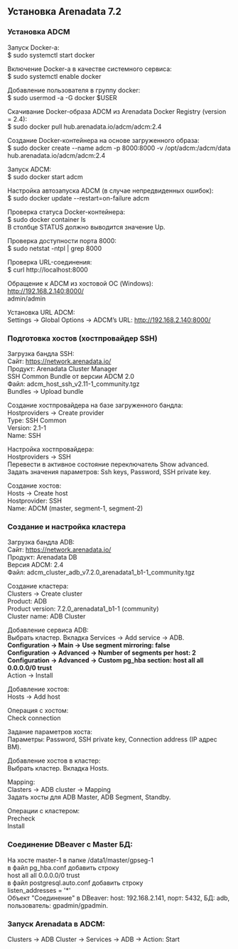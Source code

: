 ## Установка Arenadata 7.2 ##   

### Установка ADCM ###   

Запуск Docker-а:   
$ sudo systemctl start docker   

Включение Docker-а в качестве системного сервиса:   
$ sudo systemctl enable docker   

Добавление пользователя в группу docker:   
$ sudo usermod -a -G docker $USER   

Скачивание Docker-образа ADCM из Arenadata Docker Registry (version = 2.4):   
$ sudo docker pull hub.arenadata.io/adcm/adcm:2.4   

Создание Docker-контейнера на основе загруженного образа:   
$ sudo docker create --name adcm -p 8000:8000 -v /opt/adcm:/adcm/data hub.arenadata.io/adcm/adcm:2.4   

Запуск ADCM:   
$ sudo docker start adcm   

Настройка автозапуска ADCM (в случае непредвиденных ошибок):   
$ sudo docker update --restart=on-failure adcm   

Проверка статуса Docker-контейнера:   
$ sudo docker container ls   
В столбце STATUS должно выводится значение Up.   

Проверка доступности порта 8000:   
$ sudo netstat -ntpl | grep 8000   

Проверка URL-соединения:   
$ curl http://localhost:8000   

Обращение к ADCM из хостовой ОС (Windows):   
http://192.168.2.140:8000/   
admin/admin   

Установка URL ADCM:   
Settings -> Global Options -> ADCM’s URL: http://192.168.2.140:8000/   

### Подготовка хостов (хостпровайдер SSH) ###   

Загрузка бандла SSH:   
Сайт: https://network.arenadata.io/   
Продукт: Arenadata Cluster Manager   
SSH Common Bundle от версии ADCM 2.0   
Файл: adcm_host_ssh_v2.11-1_community.tgz   
Bundles -> Upload bundle   

Создание хостпровайдера на базе загруженного бандла:   
Hostproviders -> Create provider   
Type: SSH Common   
Version: 2.1-1   
Name: SSH   

Настройка хостпровайдера:   
Hostproviders -> SSH   
Перевести в активное состояние переключатель Show advanced.   
Задать значения параметров: Ssh keys, Password, SSH private key.   
   
Создание хостов:   
Hosts -> Create host   
Hostprovider: SSH   
Name: ADCM (master, segment-1, segment-2)   
   
### Создание и настройка кластера ###   

Загрузка бандла ADB:   
Сайт: https://network.arenadata.io/   
Продукт: Arenadata DB   
Версия ADCM: 2.4   
Файл: adcm_cluster_adb_v7.2.0_arenadata1_b1-1_community.tgz   

Создание кластера:   
Clusters -> Create cluster   
Product: ADB   
Product version: 7.2.0_arenadata1_b1-1 (community)   
Cluster name: ADB Cluster   

Добавление сервиса ADB:   
Выбрать кластер. Вкладка Services -> Add service -> ADB.   
**Configuration -> Main -> Use segment mirroring: false**   
**Configuration -> Advanced -> Number of segments per host: 2**   
**Configuration -> Advanced -> Custom pg_hba section: host all all 0.0.0.0/0 trust**   
Action -> Install

Добавление хостов:   
Hosts -> Add host   
   
Операция с хостом:   
Check connection   

Задание параметров хоста:   
Параметры: Password, SSH private key, Connection address (IP адрес ВМ).   

Добавление хостов в кластер:   
Выбрать кластер. Вкладка Hosts.   

Mapping:   
Clasters -> ADB cluster -> Mapping   
Задать хосты для ADB Master, ADB Segment, Standby.   

Операции с кластером:   
Precheck   
Install   

### Соединение DBeaver c Master БД: ###   
На хосте master-1 в папке /data1/master/gpseg-1    
в файл pg_hba.conf добавить строку   
host     all            all         0.0.0.0/0           trust   
в файл postgresql.auto.conf добавить строку   
listen_addresses = '*'   
Объект "Соединение" в DBeaver: host: 192.168.2.141, порт: 5432, БД: adb, пользователь: gpadmin/gpadmin.   

### Запуск Arenadata в ADCM: ###   
Clusters -> ADB Cluster -> Services -> ADB -> Action: Start   

